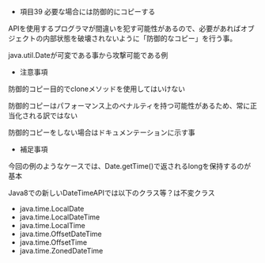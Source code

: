 * 項目39 必要な場合には防御的にコピーする

APIを使用するプログラマが間違いを犯す可能性があるので、必要があればオブジェクトの内部状態を破壊されないように「防御的なコピー」を行う事。

java.util.Dateが可変である事から攻撃可能である例



* 注意事項

防御的コピー目的でcloneメソッドを使用してはいけない

防御的コピーはパフォーマンス上のペナルティを持つ可能性があるため、常に正当化される訳ではない

防御的コピーをしない場合はドキュメンテーションに示す事

* 補足事項

今回の例のようなケースでは、Date.getTime()で返されるlongを保持するのが基本

Java8での新しいDateTimeAPIでは以下のクラス等？は不変クラス
- java.time.LocalDate
- java.time.LocalDateTime
- java.time.LocalTime
- java.time.OffsetDateTime
- java.time.OffsetTime
- java.time.ZonedDateTime

